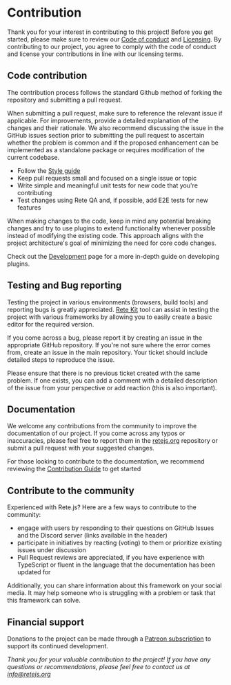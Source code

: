 # Contribution

Thank you for your interest in contributing to this project! Before you get started, please make sure to review our [Code of conduct](./code-of-conduct) and [Licensing](./licensing). By contributing to our project, you agree to comply with the code of conduct and license your contributions in line with our licensing terms.

## Code contribution

The contribution process follows the standard Github method of forking the repository and submitting a pull request.

When submitting a pull request, make sure to reference the relevant issue if applicable. For improvements, provide a detailed explanation of the changes and their rationale. We also recommend discussing the issue in the GitHub issues section prior to submitting the pull request to ascertain whether the problem is common and if the proposed enhancement can be implemented as a standalone package or requires modification of the current codebase.

- Follow the [Style guide](./development/#style-guide)
- Keep pull requests small and focused on a single issue or topic
- Write simple and meaningful unit tests for new code that you're contributing
- Test changes using Rete QA and, if possible, add E2E tests for new features

When making changes to the code, keep in mind any potential breaking changes and try to use plugins to extend functionality whenever possible instead of modifying the existing code. This approach aligns with the project architecture's goal of minimizing the need for core code changes.

Check out the [Development](./development) page for a more in-depth guide on developing plugins.

## Testing and Bug reporting

Testing the project in various environments (browsers, build tools) and reporting bugs is greatly appreciated. [Rete Kit](./development/#rete-kit) tool can assist in testing the project with various frameworks by allowing you to easily create a basic editor for the required version.

If you come across a bug, please report it by creating an issue in the appropriate GitHub repository. If you're not sure where the error comes from, create an issue in the main repository. Your ticket should include detailed steps to reproduce the issue.

Please ensure that there is no previous ticket created with the same problem. If one exists, you can add a comment with a detailed description of the issue from your perspective or add reaction (this is also important).

## Documentation

We welcome any contributions from the community to improve the documentation of our project. If you come across any typos or inaccuracies, please feel free to report them in the [retejs.org](https://github.com/retejs/retejs.org) repository or submit a pull request with your suggested changes.

For those looking to contribute to the documentation, we recommend reviewing the [Contribution Guide](https://github.com/retejs/retejs.org/blob/main/CONTRIBUTION.md) to get started

## Contribute to the community

Experienced with Rete.js? Here are a few ways to contribute to the community:

- engage with users by responding to their questions on GitHub Issues and the Discord server (links available in the header)
- participate in initiatives by reacting (voting) to them or prioritize existing issues under discussion
- Pull Request reviews are appreciated, if you have experience with TypeScript or fluent in the language that the documentation has been updated for

Additionally, you can share information about this framework on your social media. It may help someone who is struggling with a problem or task that this framework can solve.

## Financial support

Donations to the project can be made through a [Patreon subscription](https://patreon.com/ni55an) to support its continued development.

*Thank you for your valuable contribution to the project! If you have any questions or recommendations, please feel free to contact us at info@retejs.org*
